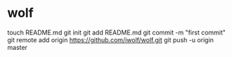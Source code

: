 wolf
====
touch README.md
git init
git add README.md
git commit -m "first commit"
git remote add origin https://github.com/iwolf/wolf.git
git push -u origin master

